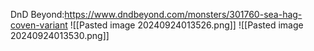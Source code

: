 DnD Beyond:https://www.dndbeyond.com/monsters/301760-sea-hag-coven-variant
![[Pasted image 20240924013526.png]]
![[Pasted image 20240924013530.png]]